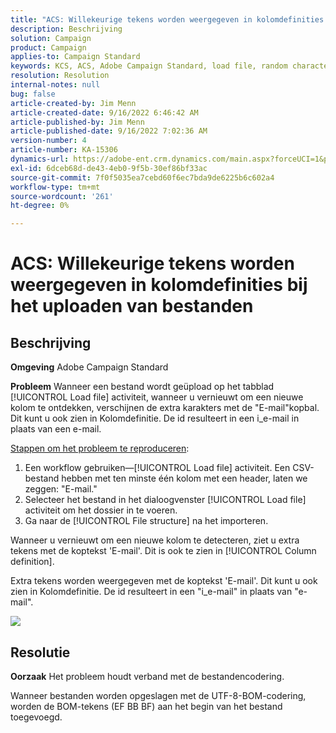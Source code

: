 ```yaml
---
title: "ACS: Willekeurige tekens worden weergegeven in kolomdefinities bij het uploaden van een bestand."
description: Beschrijving
solution: Campaign
product: Campaign
applies-to: Campaign Standard
keywords: KCS, ACS, Adobe Campaign Standard, load file, random characters, column definitions, Label, ID, file uploaded, load activity
resolution: Resolution
internal-notes: null
bug: false
article-created-by: Jim Menn
article-created-date: 9/16/2022 6:46:42 AM
article-published-by: Jim Menn
article-published-date: 9/16/2022 7:02:36 AM
version-number: 4
article-number: KA-15306
dynamics-url: https://adobe-ent.crm.dynamics.com/main.aspx?forceUCI=1&pagetype=entityrecord&etn=knowledgearticle&id=40695b52-8b35-ed11-9db1-0022480866ad
exl-id: 6dceb68d-de43-4eb0-9f5b-30ef86bf33ac
source-git-commit: 7f0f5035ea7cebd60f6ec7bda9de6225b6c602a4
workflow-type: tm+mt
source-wordcount: '261'
ht-degree: 0%

---
```


# ACS: Willekeurige tekens worden weergegeven in kolomdefinities bij het uploaden van bestanden

## Beschrijving


<b>Omgeving</b>
Adobe Campaign Standard

<b>Probleem</b>
Wanneer een bestand wordt geüpload op het tabblad [!UICONTROL Load file] activiteit, wanneer u vernieuwt om een nieuwe kolom te ontdekken, verschijnen de extra karakters met de &quot;E-mail&quot;kopbal.
Dit kunt u ook zien in Kolomdefinitie.
De id resulteert in een i_e-mail in plaats van een e-mail.

<u>Stappen om het probleem te reproduceren</u>:

1. Een workflow gebruiken—[!UICONTROL Load file] activiteit.
Een CSV-bestand hebben met ten minste één kolom met een header, laten we zeggen: &quot;E-mail.&quot;
2. Selecteer het bestand in het dialoogvenster [!UICONTROL Load file] activiteit om het dossier in te voeren.
3. Ga naar de [!UICONTROL File structure] na het importeren.

Wanneer u vernieuwt om een nieuwe kolom te detecteren, ziet u extra tekens met de koptekst &#39;E-mail&#39;.
Dit is ook te zien in [!UICONTROL Column definition].

Extra tekens worden weergegeven met de koptekst &#39;E-mail&#39;.
Dit kunt u ook zien in Kolomdefinitie.
De id resulteert in een &quot;i_e-mail&quot; in plaats van &quot;e-mail&quot;.

![](https://support.neolane.net/nl/jsp/previewFile.jsp?md5=0b4065125940743e01772361c3de7a42&amp;amp;ext=png&amp;amp;contentType=image/png&amp;amp;fileName=Load%20File%20Screen%20shot.png&amp;amp;__sessiontoken=___T6lIC6yifQm9PSg+71ewRkrmB1/tfKMdlN13lb9GkQA1d2ToxnddGEqJttAdN7IYNTQuGId1i+dlfO5r/nPKE5ad+kz0e8dAXoH4VqdvidxXXwq7EkJUIAIA)


## Resolutie


<b>Oorzaak</b>
Het probleem houdt verband met de bestandencodering.

Wanneer bestanden worden opgeslagen met de UTF-8-BOM-codering, worden de BOM-tekens (EF BB BF) aan het begin van het bestand toegevoegd.
